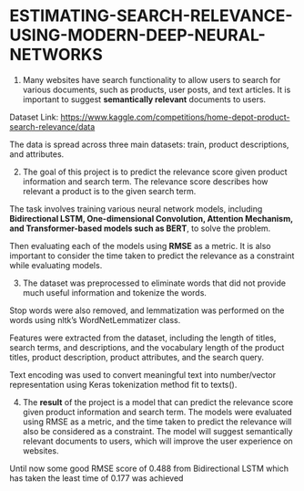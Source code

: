 # ESTIMATING-SEARCH-RELEVANCE-USING-MODERN-DEEP-NEURAL-NETWORKS

1. Many websites have search functionality to allow users to search for various documents, such as products, user posts, and text articles. It is important to suggest **semantically relevant** documents to users. 

Dataset Link: https://www.kaggle.com/competitions/home-depot-product-search-relevance/data

The data is spread across three main datasets: train, product descriptions, and attributes.

2. The goal of this project is to predict the relevance score given product information and search term. The relevance score describes how relevant a product is to the given search term. 

The task involves training various neural network models, including **Bidirectional LSTM, One-dimensional Convolution, Attention Mechanism, and Transformer-based models such as BERT**, to solve the problem. 

Then evaluating each of the models using **RMSE** as a metric. It is also important to consider the time taken to predict the relevance as a constraint while evaluating models.

3. The dataset was preprocessed to eliminate words that did not provide much useful information and tokenize the words. 

Stop words were also removed, and lemmatization was performed on the words using nltk’s WordNetLemmatizer class. 

Features were extracted from the dataset, including the length of titles, search terms, and descriptions, and the vocabulary length of the product titles, product description, product attributes, and the search query. 

Text encoding was used to convert meaningful text into number/vector representation using Keras tokenization method fit to texts().

4. The **result** of the project is a model that can predict the relevance score given product information and search term. The models were evaluated using RMSE as a metric, and the time taken to predict the relevance will also be considered as a constraint. The model will suggest semantically relevant documents to users, which will improve the user experience on websites.

Until now some good RMSE score of 0.488 from Bidirectional LSTM which has taken the least time of 0.177 was achieved
